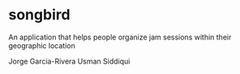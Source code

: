 # songbird
An application that helps people organize jam sessions within their geographic location


Jorge Garcia-Rivera
Usman Siddiqui
